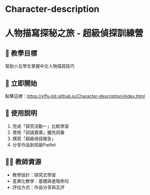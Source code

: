 # Character-description
# 人物描寫探秘之旅 - 超級偵探訓練營

## 🎯 教學目標
幫助小五學生掌握中文人物描寫技巧

## 🔗 立即開始
點擊這裡：https://yffu-bit.github.io/Character-description/index.html

## 📖 使用說明
1. 完成「探究活動一」比較學習
2. 使用「詞語寶庫」擴充詞彙
3. 撰寫「超級偵探報告」
4. 分享作品到班級Padlet

## 👨‍🏫 教師資源
- 教學設計：探究式學習
- 差異化教學：基礎與進階例句
- 評估方式：作品分享與互評

